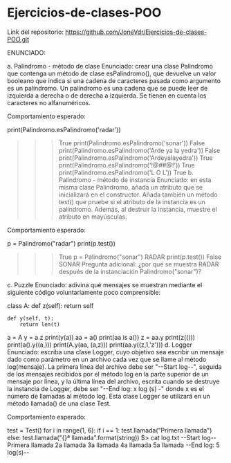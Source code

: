 # Ejercicios-de-clases-POO

Link del repositorio: https://github.com/JoneVdr/Ejercicios-de-clases-POO.git

ENUNCIADO: 

a. Palíndromo - método de clase
Enunciado: crear una clase Palindromo que contenga un método de clase esPalindromo(), que devuelve un valor booleano que indica si una cadena de caracteres pasada como argumento es un palíndromo. Un palíndromo es una cadena que se puede leer de izquierda a derecha o de derecha a izquierda. Se tienen en cuenta los caracteres no alfanuméricos.

Comportamiento esperado:

print(Palindromo.esPalindromo('radar')) 
>>> True 
print(Palindromo.esPalindromo('sonar')) 
>>> False 
print(Palindromo.esPalindromo('Arde ya la yedra')) 
>>> False 
print(Palindromo.esPalindromo('Ardeyalayedra')) 
>>> True 
print(Palindromo.esPalindromo('!@#$% %$#@!')) 
>>> True 
print(Palindromo.esPalindromo('L O L')) 
>>> True 
b. Palíndromo - método de instancia
Enunciado: en esta misma clase Palindromo, añada un atributo que se inicializará en el constructor. Añada también un método test() que pruebe si el atributo de la instancia es un palíndromo. Además, al destruir la instancia, muestre el atributo en mayúsculas.

Comportamiento esperado:

p = Palindromo("radar") 
print(p.test()) 
>>> True 
p = Palindromo("sonar") 
>>> RADAR 
print(p.test()) 
>>> False 
SONAR 
Pregunta adicional: ¿por qué se muestra RADAR después de la instanciación Palindromo("sonar")?

c. Puzzle
Enunciado: adivina qué mensajes se muestran mediante el siguiente código voluntariamente poco comprensible:

class A: 
    def z(self): 
        return self 
 
    def y(self, t): 
        return len(t) 
 
a = A 
y = a.z 
print(y(a)) 
aa = a() 
print(aa is a()) 
z = aa.y 
print(z(())) 
print(a().y((a,))) 
print(A.y(aa, (a,z))) 
print(aa.y((z,1,'z'))) 
d. Logger
Enunciado: escriba una clase Logger, cuyo objetivo sea escribir un mensaje dado como parámetro en un archivo cada vez que se llame al método log(mensaje). La primera línea del archivo debe ser "--Start log--", seguida de los mensajes recibidos por el método log en la parte superior de un mensaje por línea, y la última línea del archivo, escrita cuando se destruye la instancia de Logger, debe ser "--End log: x log (s) -" donde x es el número de llamadas al método log. Esta clase Logger se utilizará en un método llamada() de una clase Test.

Comportamiento esperado:

test = Test() 
for i in range(1, 6): 
   if i == 1: 
       test.llamada("Primera llamada") 
   else: 
       test.llamada("{}ª llamada".format(string)) 
$> cat log.txt 
--Start log-- 
Primera llamada 
2a llamada 
3a llamada 
4a llamada 
5a llamada 
--End log: 5 log(s)-- 

